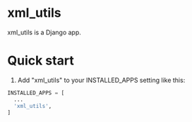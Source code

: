 # xml_utils

xml_utils is a Django app.

# Quick start

1. Add "xml_utils" to your INSTALLED_APPS setting like this:

```python
INSTALLED_APPS = [
  ...
  'xml_utils',
]
```